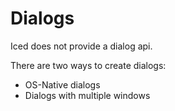 # Dialogs
Iced does not provide a dialog api.

There are two ways to create dialogs:
* OS-Native dialogs
* Dialogs with multiple windows